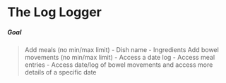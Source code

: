 
# The Log Logger

##### Goal

> Add meals (no min/max limit)
    - Dish name
    - Ingredients
> Add bowel movements (no min/max limit)
    - 
> Access a date log
    - Access meal entries
    - Access date/log of bowel movements and access more details of a specific date
